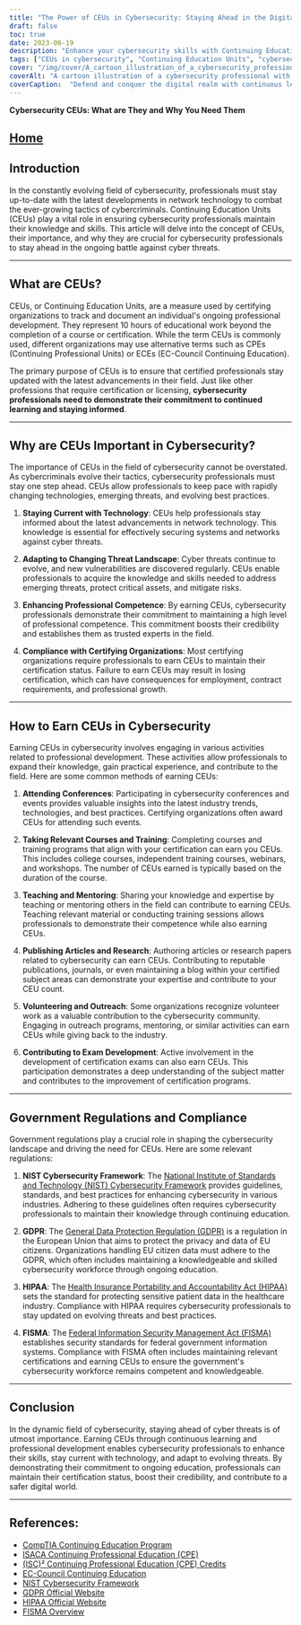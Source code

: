 ```yaml
---
title: "The Power of CEUs in Cybersecurity: Staying Ahead in the Digital Battle"
draft: false
toc: true
date: 2023-06-19
description: "Enhance your cybersecurity skills with Continuing Education Units (CEUs) to stay one step ahead of cyber threats and protect critical assets."
tags: ["CEUs in cybersecurity", "Continuing Education Units", "cybersecurity professional development", "network technology advancements", "cyber threat mitigation", "professional competence", "certification compliance", "cybersecurity conferences", "relevant training courses", "knowledge sharing", "publishing cybersecurity articles", "volunteering in cybersecurity", "exam development involvement", "NIST Cybersecurity Framework", "GDPR compliance", "HIPAA regulations", "FISMA requirements", "continuous learning in cybersecurity", "digital battle", "cybersecurity skills enhancement", "cyber threat landscape", "professional credibility", "government cybersecurity regulations", "staying current in cybersecurity", "cybersecurity industry trends", "cybersecurity best practices", "cybersecurity workforce", "digital world safety", "cybercriminal tactics", "evolving cyber threats"]
cover: "/img/cover/A_cartoon_illustration_of_a_cybersecurity_professional_with.png"
coverAlt: "A cartoon illustration of a cybersecurity professional with a shield defending against a swarm of digital viruses."
coverCaption:  "Defend and conquer the digital realm with continuous learning."
---
```


**Cybersecurity CEUs: What are They and Why You Need Them**

## [Home](/cyber-security-career-playbook-start/)

## Introduction

In the constantly evolving field of cybersecurity, professionals must stay up-to-date with the latest developments in network technology to combat the ever-growing tactics of cybercriminals. Continuing Education Units (CEUs) play a vital role in ensuring cybersecurity professionals maintain their knowledge and skills. This article will delve into the concept of CEUs, their importance, and why they are crucial for cybersecurity professionals to stay ahead in the ongoing battle against cyber threats.

______

## What are CEUs?

CEUs, or Continuing Education Units, are a measure used by certifying organizations to track and document an individual's ongoing professional development. They represent 10 hours of educational work beyond the completion of a course or certification. While the term CEUs is commonly used, different organizations may use alternative terms such as CPEs (Continuing Professional Units) or ECEs (EC-Council Continuing Education).

The primary purpose of CEUs is to ensure that certified professionals stay updated with the latest advancements in their field. Just like other professions that require certification or licensing, **cybersecurity professionals need to demonstrate their commitment to continued learning and staying informed**.

______

## Why are CEUs Important in Cybersecurity?

The importance of CEUs in the field of cybersecurity cannot be overstated. As cybercriminals evolve their tactics, cybersecurity professionals must stay one step ahead. CEUs allow professionals to keep pace with rapidly changing technologies, emerging threats, and evolving best practices.

1. **Staying Current with Technology**: CEUs help professionals stay informed about the latest advancements in network technology. This knowledge is essential for effectively securing systems and networks against cyber threats.

2. **Adapting to Changing Threat Landscape**: Cyber threats continue to evolve, and new vulnerabilities are discovered regularly. CEUs enable professionals to acquire the knowledge and skills needed to address emerging threats, protect critical assets, and mitigate risks.

3. **Enhancing Professional Competence**: By earning CEUs, cybersecurity professionals demonstrate their commitment to maintaining a high level of professional competence. This commitment boosts their credibility and establishes them as trusted experts in the field.

4. **Compliance with Certifying Organizations**: Most certifying organizations require professionals to earn CEUs to maintain their certification status. Failure to earn CEUs may result in losing certification, which can have consequences for employment, contract requirements, and professional growth.

______

## How to Earn CEUs in Cybersecurity

Earning CEUs in cybersecurity involves engaging in various activities related to professional development. These activities allow professionals to expand their knowledge, gain practical experience, and contribute to the field. Here are some common methods of earning CEUs:

1. **Attending Conferences**: Participating in cybersecurity conferences and events provides valuable insights into the latest industry trends, technologies, and best practices. Certifying organizations often award CEUs for attending such events.

2. **Taking Relevant Courses and Training**: Completing courses and training programs that align with your certification can earn you CEUs. This includes college courses, independent training courses, webinars, and workshops. The number of CEUs earned is typically based on the duration of the course.

3. **Teaching and Mentoring**: Sharing your knowledge and expertise by teaching or mentoring others in the field can contribute to earning CEUs. Teaching relevant material or conducting training sessions allows professionals to demonstrate their competence while also earning CEUs.

4. **Publishing Articles and Research**: Authoring articles or research papers related to cybersecurity can earn CEUs. Contributing to reputable publications, journals, or even maintaining a blog within your certified subject areas can demonstrate your expertise and contribute to your CEU count.

5. **Volunteering and Outreach**: Some organizations recognize volunteer work as a valuable contribution to the cybersecurity community. Engaging in outreach programs, mentoring, or similar activities can earn CEUs while giving back to the industry.

6. **Contributing to Exam Development**: Active involvement in the development of certification exams can also earn CEUs. This participation demonstrates a deep understanding of the subject matter and contributes to the improvement of certification programs.

______

## Government Regulations and Compliance

Government regulations play a crucial role in shaping the cybersecurity landscape and driving the need for CEUs. Here are some relevant regulations:

1. **NIST Cybersecurity Framework**: The [National Institute of Standards and Technology (NIST) Cybersecurity Framework](https://www.nist.gov/cyberframework) provides guidelines, standards, and best practices for enhancing cybersecurity in various industries. Adhering to these guidelines often requires cybersecurity professionals to maintain their knowledge through continuing education.

2. **GDPR**: The [General Data Protection Regulation (GDPR)](https://gdpr.eu/) is a regulation in the European Union that aims to protect the privacy and data of EU citizens. Organizations handling EU citizen data must adhere to the GDPR, which often includes maintaining a knowledgeable and skilled cybersecurity workforce through ongoing education.

3. **HIPAA**: The [Health Insurance Portability and Accountability Act (HIPAA)](https://www.hhs.gov/hipaa/index.html) sets the standard for protecting sensitive patient data in the healthcare industry. Compliance with HIPAA requires cybersecurity professionals to stay updated on evolving threats and best practices.

4. **FISMA**: The [Federal Information Security Management Act (FISMA)](https://www.federalregister.gov/documents/2022/04/05/2022-06412/implementation-of-amendments-to-the-federal-information-security-modernization-act-of-2014) establishes security standards for federal government information systems. Compliance with FISMA often includes maintaining relevant certifications and earning CEUs to ensure the government's cybersecurity workforce remains competent and knowledgeable.

______

## Conclusion

In the dynamic field of cybersecurity, staying ahead of cyber threats is of utmost importance. Earning CEUs through continuous learning and professional development enables cybersecurity professionals to enhance their skills, stay current with technology, and adapt to evolving threats. By demonstrating their commitment to ongoing education, professionals can maintain their certification status, boost their credibility, and contribute to a safer digital world.

______

## References:
- [CompTIA Continuing Education Program](https://www.comptia.org/continuing-education)
- [ISACA Continuing Professional Education (CPE)](https://www.isaca.org/credentialing/how-to-earn-cpe)
- [(ISC)² Continuing Professional Education (CPE) Credits](https://www.isc2.org/-/media/ISC2/Certifications/CPE/MEM-CPE_Handbook-DIGITAL.ashx)
- [EC-Council Continuing Education](https://cert.eccouncil.org/ece-policy.html)
- [NIST Cybersecurity Framework](https://www.nist.gov/cyberframework)
- [GDPR Official Website](https://gdpr.eu/)
- [HIPAA Official Website](https://www.hhs.gov/hipaa/index.html)
- [FISMA Overview](https://www.federalregister.gov/documents/2022/04/05/2022-06412/implementation-of-amendments-to-the-federal-information-security-modernization-act-of-2014)
